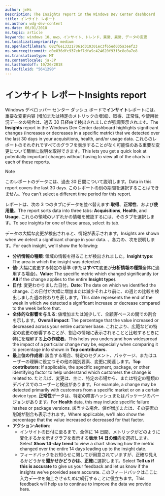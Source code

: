 ```yaml
---
author: jnHs
Description: The Insights report in the Windows Dev Center dashboard
title: インサイト レポート
ms.author: wdg-dev-content
ms.date: 06/01/2018
ms.topic: article
keywords: windows 10、uwp、インサイト、トレンド、異常、異常、データの変更
ms.localizationpriority: medium
ms.openlocfilehash: 082f6e133217061d319301ec3f65ed035a3eef23
ms.sourcegitcommit: d0e836dfc937ebf7dfa9c424620f93f3c8e0a7e8
ms.translationtype: MT
ms.contentlocale: ja-JP
ms.lasthandoff: 10/26/2018
ms.locfileid: "5641290"
---
```

# <a name="insights-report"></a><span data-ttu-id="c3ad0-103">インサイト レポート</span><span class="sxs-lookup"><span data-stu-id="c3ad0-103">Insights report</span></span>


<span data-ttu-id="c3ad0-104">Windows デベロッパー センター ダッシュ ボードで**インサイト**レポートには、重要な変更内容 (増加または特定のメトリックの増減)、取得、正常性, や使用状況データの場合は、過去 30 日経由で検出されましたが強調表示されます。</span><span class="sxs-lookup"><span data-stu-id="c3ad0-104">The **Insights** report in the Windows Dev Center dashboard highlights significant changes (increases or decreases in a specific metric) that we detected over the last 30 days in your acquisitions, health, and/or usage data.</span></span> <span data-ttu-id="c3ad0-105">これらのレポートのそれぞれですべてのグラフを表示することがなく可能性のある重要な変更について簡単に説明を取得できます。</span><span class="sxs-lookup"><span data-stu-id="c3ad0-105">This lets you get a quick look at potentially important changes without having to view all of the charts in each of these reports.</span></span>

> [!NOTE]
> <span data-ttu-id="c3ad0-106">このレポートのデータには、過去 30 日間について説明します。</span><span class="sxs-lookup"><span data-stu-id="c3ad0-106">Data in this report covers the last 30 days.</span></span> <span data-ttu-id="c3ad0-107">このレポートの別の期間を選択することはできません。</span><span class="sxs-lookup"><span data-stu-id="c3ad0-107">You can't select a different time period for this report.</span></span>

<span data-ttu-id="c3ad0-108">レポートは、次の 3 つのタブにデータを並べ替えます:**取得**、**正常性**、および**使用量**。</span><span class="sxs-lookup"><span data-stu-id="c3ad0-108">The report sorts data into three tabs: **Acquisitions**, **Health**, and **Usage**.</span></span> <span data-ttu-id="c3ad0-109">これらの領域のいずれかの情報を確認するには、そのタブを選択します。</span><span class="sxs-lookup"><span data-stu-id="c3ad0-109">To see insights for one of these areas, select its tab.</span></span>

<span data-ttu-id="c3ad0-110">データの大幅な変更が検出されると、情報が表示されます。</span><span class="sxs-lookup"><span data-stu-id="c3ad0-110">Insights are shown when we detect a significant change in your data.</span></span> <span data-ttu-id="c3ad0-111">、各力の、次を説明します。</span><span class="sxs-lookup"><span data-stu-id="c3ad0-111">For each insight, we'll show the following:</span></span>
- <span data-ttu-id="c3ad0-112">**分析情報の種類**: 領域の情報を得ることが検出されました。</span><span class="sxs-lookup"><span data-stu-id="c3ad0-112">**Insight type**: The area in which the insight was detected.</span></span>
- <span data-ttu-id="c3ad0-113">**値**: 大幅に変更する特定の基準 (または**すべて**変更が**分析情報の種類**全体に適用する場合)。</span><span class="sxs-lookup"><span data-stu-id="c3ad0-113">**Value**: The specific metric which changed significantly (or **All** if the change applies to the entire **Insight type**).</span></span>
- <span data-ttu-id="c3ad0-114">**日付**: 変更わかりました日付。</span><span class="sxs-lookup"><span data-stu-id="c3ad0-114">**Date**: The date on which we identified the change.</span></span> <span data-ttu-id="c3ad0-115">この日付が大幅に増加または減少それより前に、の週との比較を検出しました週の終わりを表します。</span><span class="sxs-lookup"><span data-stu-id="c3ad0-115">This date represents the end of the week in which we detected a significant increase or decrease compared to the week before that.</span></span>
- <span data-ttu-id="c3ad0-116">**全体的な影響を与える**: 値増加または減少して、全顧客ベースの間での割合を示します。</span><span class="sxs-lookup"><span data-stu-id="c3ad0-116">**Overall impact**: The percentage that the value increased or decreased across your entire customer base.</span></span> <span data-ttu-id="c3ad0-117">これにより、広範などの特定の変更の影響することが、割合の情報に表示されることと比較するときに特にを理解する**上の作成者**。</span><span class="sxs-lookup"><span data-stu-id="c3ad0-117">This helps you understand how widespread the impact of a particular change may be, especially when comparing it to percentage info shown in **Top contributors.**</span></span>
- <span data-ttu-id="c3ad0-118">**最上位の作成者**: 該当する場合、特定のセグメント、パッケージ、またはユーザーの理解に役立つその他の識別要素、変更に関連します。</span><span class="sxs-lookup"><span data-stu-id="c3ad0-118">**Top contributors**: If applicable, the specific segment, package, or other identifying factor to help understand which customers the change is related to.</span></span> <span data-ttu-id="c3ad0-119">たとえば、変更は、主に、特定の市場から、または特定の種類のデバイスでのユーザーと検出があります。</span><span class="sxs-lookup"><span data-stu-id="c3ad0-119">For example, a change may be detected primarily with customers from a specific market or on a certain device type.</span></span> <span data-ttu-id="c3ad0-120">**正常性**データは、特定の障害ハッシュまたはパッケージのバージョンがあります。</span><span class="sxs-lookup"><span data-stu-id="c3ad0-120">For **Health** data, this may include specific failure hashes or package versions.</span></span> <span data-ttu-id="c3ad0-121">該当する場合、値が増加または、その要素の削減が割合も表示されます。</span><span class="sxs-lookup"><span data-stu-id="c3ad0-121">Where applicable, we'll also show the percentage that the value increased or decreased for that factor.</span></span>
- <span data-ttu-id="c3ad0-122">**アクション**:</span><span class="sxs-lookup"><span data-stu-id="c3ad0-122">**Action**:</span></span>
   - <span data-ttu-id="c3ad0-123">インサイトの日付に至るまで、全体に 14 日間、メトリックがどのように変化するかを示すグラフを表示する**表示 14 日の傾向**を選択します。</span><span class="sxs-lookup"><span data-stu-id="c3ad0-123">Select **Show 14-day trend** to view a chart showing how the metric changed over the entire 14 days leading up to the insight date.</span></span>
   - <span data-ttu-id="c3ad0-124">フィードバックをお知らせに関してが用意されていますが、正確な見えるかどうかを**聞かせかどうかは、正確**に選択します。</span><span class="sxs-lookup"><span data-stu-id="c3ad0-124">Select **Tell us if this is accurate** to give us your feedback and let us know if the insights we've provided seem accurate.</span></span> <span data-ttu-id="c3ad0-125">このフィードバックはここに入力データを向上させるために続行することに役立ちます。</span><span class="sxs-lookup"><span data-stu-id="c3ad0-125">This feedback will help us to continue to improve the data we provide here.</span></span> 

